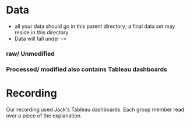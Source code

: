 # **Data**
 - all your data should go in this parent directory; a final data set may reside in this directory
- Data will fall under
-=
### raw/ Unmodified 
### Processed/ modified also contains Tableau dashboards
# Recording
Our recording used Jack's Tableau dashboards. Each group member read over a piece of the explanation.
